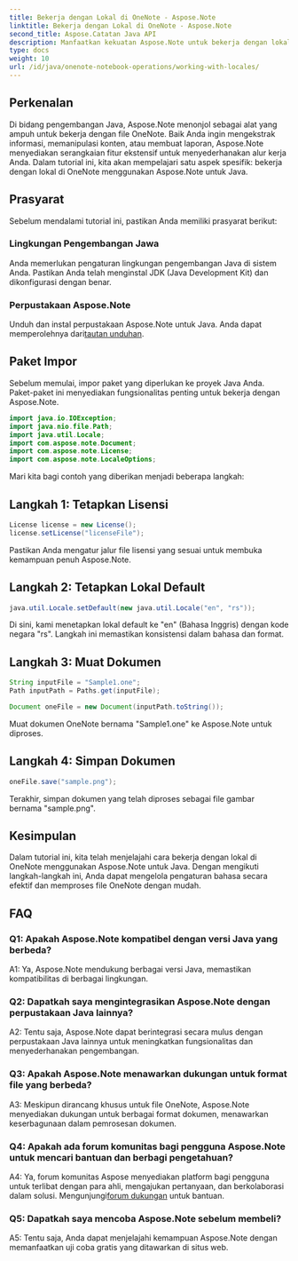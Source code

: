```yaml
---
title: Bekerja dengan Lokal di OneNote - Aspose.Note
linktitle: Bekerja dengan Lokal di OneNote - Aspose.Note
second_title: Aspose.Catatan Java API
description: Manfaatkan kekuatan Aspose.Note untuk bekerja dengan lokal OneNote! Ekstrak, manipulasi, & buat laporan yang disesuaikan dengan berbagai bahasa & wilayah. #OneNote #Java #Aspose
type: docs
weight: 10
url: /id/java/onenote-notebook-operations/working-with-locales/
---
```

## Perkenalan

Di bidang pengembangan Java, Aspose.Note menonjol sebagai alat yang ampuh untuk bekerja dengan file OneNote. Baik Anda ingin mengekstrak informasi, memanipulasi konten, atau membuat laporan, Aspose.Note menyediakan serangkaian fitur ekstensif untuk menyederhanakan alur kerja Anda. Dalam tutorial ini, kita akan mempelajari satu aspek spesifik: bekerja dengan lokal di OneNote menggunakan Aspose.Note untuk Java.

## Prasyarat

Sebelum mendalami tutorial ini, pastikan Anda memiliki prasyarat berikut:

### Lingkungan Pengembangan Jawa

Anda memerlukan pengaturan lingkungan pengembangan Java di sistem Anda. Pastikan Anda telah menginstal JDK (Java Development Kit) dan dikonfigurasi dengan benar.

### Perpustakaan Aspose.Note

 Unduh dan instal perpustakaan Aspose.Note untuk Java. Anda dapat memperolehnya dari[tautan unduhan](https://releases.aspose.com/note/java/).

## Paket Impor

Sebelum memulai, impor paket yang diperlukan ke proyek Java Anda. Paket-paket ini menyediakan fungsionalitas penting untuk bekerja dengan Aspose.Note.

```java
import java.io.IOException;
import java.nio.file.Path;
import java.util.Locale;
import com.aspose.note.Document;
import com.aspose.note.License;
import com.aspose.note.LocaleOptions;
```

Mari kita bagi contoh yang diberikan menjadi beberapa langkah:

## Langkah 1: Tetapkan Lisensi

```java
License license = new License();
license.setLicense("licenseFile");
```

Pastikan Anda mengatur jalur file lisensi yang sesuai untuk membuka kemampuan penuh Aspose.Note.

## Langkah 2: Tetapkan Lokal Default

```java
java.util.Locale.setDefault(new java.util.Locale("en", "rs"));
```

Di sini, kami menetapkan lokal default ke "en" (Bahasa Inggris) dengan kode negara "rs". Langkah ini memastikan konsistensi dalam bahasa dan format.

## Langkah 3: Muat Dokumen

```java
String inputFile = "Sample1.one";
Path inputPath = Paths.get(inputFile);

Document oneFile = new Document(inputPath.toString());
```

Muat dokumen OneNote bernama "Sample1.one" ke Aspose.Note untuk diproses.

## Langkah 4: Simpan Dokumen

```java
oneFile.save("sample.png");
```

Terakhir, simpan dokumen yang telah diproses sebagai file gambar bernama "sample.png".

## Kesimpulan

Dalam tutorial ini, kita telah menjelajahi cara bekerja dengan lokal di OneNote menggunakan Aspose.Note untuk Java. Dengan mengikuti langkah-langkah ini, Anda dapat mengelola pengaturan bahasa secara efektif dan memproses file OneNote dengan mudah.

## FAQ

### Q1: Apakah Aspose.Note kompatibel dengan versi Java yang berbeda?

A1: Ya, Aspose.Note mendukung berbagai versi Java, memastikan kompatibilitas di berbagai lingkungan.

### Q2: Dapatkah saya mengintegrasikan Aspose.Note dengan perpustakaan Java lainnya?

A2: Tentu saja, Aspose.Note dapat berintegrasi secara mulus dengan perpustakaan Java lainnya untuk meningkatkan fungsionalitas dan menyederhanakan pengembangan.

### Q3: Apakah Aspose.Note menawarkan dukungan untuk format file yang berbeda?

A3: Meskipun dirancang khusus untuk file OneNote, Aspose.Note menyediakan dukungan untuk berbagai format dokumen, menawarkan keserbagunaan dalam pemrosesan dokumen.

### Q4: Apakah ada forum komunitas bagi pengguna Aspose.Note untuk mencari bantuan dan berbagi pengetahuan?

 A4: Ya, forum komunitas Aspose menyediakan platform bagi pengguna untuk terlibat dengan para ahli, mengajukan pertanyaan, dan berkolaborasi dalam solusi. Mengunjungi[forum dukungan](https://forum.aspose.com/c/note/28) untuk bantuan.

### Q5: Dapatkah saya mencoba Aspose.Note sebelum membeli?

A5: Tentu saja, Anda dapat menjelajahi kemampuan Aspose.Note dengan memanfaatkan uji coba gratis yang ditawarkan di situs web.